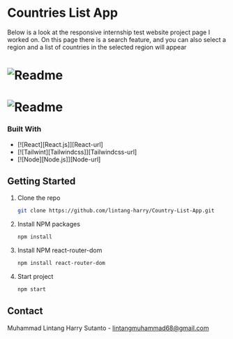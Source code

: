 <h1> Countries List App </h1>
Below is a look at the responsive internship test website project page I worked on. On this page there is a search feature, and you can also select a region and a list of countries in the selected region will appear
<h1>
    <img alt="Readme" title= "Readme" src="./gift/Website page view.gif" />
</h1>
<h1>
    <img alt="Readme" title= "Readme" src="./gift/Responsive.gif" />
</h1>

### Built With

* [![React][React.js]][React-url]
* [![Tailwint][Tailwindcss]][Tailwindcss-url]
* [![Node][Node.js]][Node-url]

## Getting Started
1. Clone the repo
   ```sh
   git clone https://github.com/lintang-harry/Country-List-App.git
   ```
2. Install NPM packages
   ```sh
   npm install
   ```
3. Install NPM react-router-dom
   ```sh
   npm install react-router-dom
   ```
4. Start project
   ```sh
   npm start
   ```

## Contact
Muhammad Lintang Harry Sutanto - lintangmuhammad68@gmail.com
